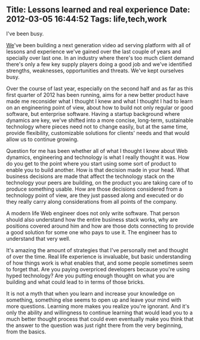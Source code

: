 Title: Lessons learned and real experience
Date: 2012-03-05 16:44:52
Tags: life,tech,work
---
I've been busy.

<a href="http://selectablemedia.com/">We</a>'ve been building a next generation video ad serving platform with all of lessons and experience we've gained over the last couple of years and specially over last one. In an industry where there's too much client demand there's only a few key supply players doing a good job and we've identified strengths, weaknesses, opportunities and threats. We've kept ourselves busy.

Over the course of last year, especially on the second half and as far as this first quarter of 2012 has been running, aims for a new better product have made me reconsider what I thought I knew and what I thought I had to learn on an engineering point of view, about how to build not only regular or good software, but enterprise software. Having a startup background where dynamics are key, we've shifted into a more concise, long-term, sustainable technology where pieces need not to change easily, but at the same time, provide flexibility, customizable solutions for clients' needs and that would allow us to continue growing.

Question for me has been whether all of what I thought I knew about Web dynamics, engineering and technology is what I really thought it was. How do you get to the point where you start using some sort of product to enable you to build another. How is that decision made in your head. What business decisions are made that affect the technology stack on the technology your peers are building, on the product you are taking care of to produce something usable. How are those decisions considered from a technology point of view, are they just passed along and executed or do they really carry along considerations from all points of the company.

A modern life Web engineer does not only write software. That person should also understand how the entire business stack works, why are positions covered around him and how are those dots connecting to provide a good solution for some one who pays to use it. The engineer has to understand that very well.

It's amazing the amount of strategies that I've personally met and thought of over the time. Real life experience is invaluable, but basic understanding of how things work is what enables that, and some people sometimes seem to forget that. Are you paying overpriced developers because you're using hyped technology? Are you putting enough thought on what you are building and what could lead to in terms of those bricks.

It is not a myth that when you learn and increase your knowledge on something, something else seems to open up and leave your mind with more questions. Learning more makes you realize you're ignorant. And it's only the ability and willingness to continue learning that would lead you to a much better thought process that could even eventually make you think that the answer to the question was just right there from the very beginning, from the basics.